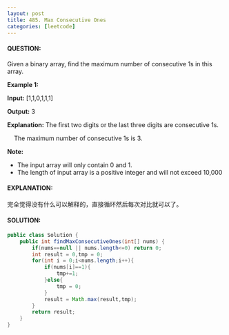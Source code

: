```yaml
---
layout: post
title: 485. Max Consecutive Ones
categories: [leetcode]
---
```


#### QUESTION:

Given a binary array, find the maximum number of consecutive 1s in this array.

**Example 1:**

**Input:** [1,1,0,1,1,1]

**Output:** 3

**Explanation:** The first two digits or the last three digits are consecutive 1s.

    The maximum number of consecutive 1s is 3.

**Note:**

- The input array will only contain 0 and 1.
- The length of input array is a positive integer and will not exceed 10,000



#### EXPLANATION:

完全觉得没有什么可以解释的，直接循环然后每次对比就可以了。

#### SOLUTION:

```java
public class Solution {
    public int findMaxConsecutiveOnes(int[] nums) {
        if(nums==null || nums.length<=0) return 0;
        int result = 0,tmp = 0;
        for(int i = 0;i<nums.length;i++){
            if(nums[i]==1){
                tmp+=1;
            }else{
                tmp = 0;
            }
            result = Math.max(result,tmp);
        }
        return result;
    }
}
```


